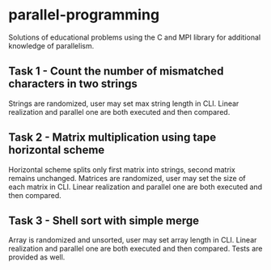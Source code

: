 # parallel-programming

Solutions of educational problems using the C and MPI library for additional knowledge of parallelism.

## Task 1 - Count the number of mismatched characters in two strings

Strings are randomized, user may set max string length in CLI.
Linear realization and parallel one are both executed and then compared.

## Task 2 - Matrix multiplication using tape horizontal scheme

Horizontal scheme splits only first matrix into strings, second matrix remains unchanged.
Matrices are randomized, user may set the size of each matrix in CLI.
Linear realization and parallel one are both executed and then compared.

## Task 3 - Shell sort with simple merge

Array is randomized and unsorted, user may set array length in CLI.
Linear realization and parallel one are both executed and then compared.
Tests are provided as well.
